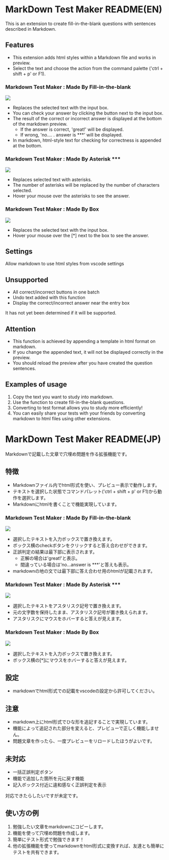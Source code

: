# MarkDown Test Maker README(EN)
This is an extension to create fill-in-the-blank questions with sentences described in Markdown.

## Features
* This extension adds html styles within a Markdown file and works in preview.
* Select the text and choose the action from the command palette ('ctrl + shift + p' or F1).

### Markdown Test Maker : Made By Fill-in-the-blank
![](https://raw.githubusercontent.com/ataruno/markdown_test_maker/master/images/MadeByFill_in_the_blank.gif)
* Replaces the selected text with the input box.
* You can check your answer by clicking the button next to the input box.
* The result of the correct or incorrect answer is displayed at the bottom of the markdown preview.
  * If the answer is correct, 'great!' will be displayed.
  * If wrong, 'no.... . answer is ***' will be displayed.
* In markdown, html-style text for checking for correctness is appended at the bottom.

### Markdown Test Maker : Made By Asterisk ***
![](https://raw.githubusercontent.com/ataruno/markdown_test_maker/8336920b715e1d3cf71437a813562b175b9ddfd9/images/MadeByAsterisk.gif)
* Replaces selected text with asterisks.
* The number of asterisks will be replaced by the number of characters selected.
* Hover your mouse over the asterisks to see the answer.

### Markdown Test Maker : Made By Box
![](https://raw.githubusercontent.com/ataruno/markdown_test_maker/master/images/MadeByBox.gif)
* Replaces the selected text with the input box.
* Hover your mouse over the [*] next to the box to see the answer.

## Settings
Allow markdown to use html styles from vscode settings

## Unsupported
* All correct/incorrect buttons in one batch
* Undo text added with this function
* Display the correct/incorrect answer near the entry box

It has not yet been determined if it will be supported.

## Attention
* This function is achieved by appending a template in html format on markdown.
* If you change the appended text, it will not be displayed correctly in the preview.
* You should reload the preview after you have created the question sentences.

## Examples of usage
1. Copy the text you want to study into markdown.
2. Use the function to create fill-in-the-blank questions.
3. Converting to test format allows you to study more efficiently!
4. You can easily share your tests with your friends by converting markdown to html files using other extensions.

# MarkDown Test Maker README(JP)
Markdownで記載した文章で穴埋め問題を作る拡張機能です。

## 特徴
* Markdownファイル内でhtml形式を使い、プレビュー表示で動作します。
* テキストを選択した状態でコマンドパレット('ctrl + shift + p' or F1)から動作を選択します。
* Markdownにhtmlを書くことで機能実現しています。

### Markdown Test Maker : Made By Fill-in-the-blank
![](https://raw.githubusercontent.com/ataruno/markdown_test_maker/master/images/MadeByFill_in_the_blank.gif)
* 選択したテキストを入力ボックスで置き換えます。
* ボックス横のcheckボタンをクリックすると答え合わせができます。
* 正誤判定の結果は最下部に表示されます。
  * 正解の場合は'great!'と表示。
  * 間違っている場合は'no...answer is ***'と答えも表示。
* markdownの地の文では最下部に答え合わせ用のhtmlが記載されます。

### Markdown Test Maker : Made By Asterisk ***
![](https://raw.githubusercontent.com/ataruno/markdown_test_maker/8336920b715e1d3cf71437a813562b175b9ddfd9/images/MadeByAsterisk.gif)
* 選択したテキストをアスタリスク記号で置き換えます。
* 元の文字数を保持したまま、アスタリスク記号が置き換えられます。
* アスタリスクにマウスをホバーすると答えが見えます。

### Markdown Test Maker : Made By Box
![](https://raw.githubusercontent.com/ataruno/markdown_test_maker/master/images/MadeByBox.gif)
* 選択したテキストを入力ボックスで置き換えます。
* ボックス横の[*]にマウスをホバーすると答えが見えます。

## 設定
* markdownでhtml形式での記載をvscodeの設定から許可してください。

## 注意
* markdown上にhtml形式でひな形を追記することで実現しています。
* 機能によって追記された部分を変えると、プレビューで正しく機能しません。
* 問題文章を作ったら、一度プレビューをリロードしたほうがよいです。

## 未対応
* 一括正誤判定ボタン
* 機能で追加した箇所を元に戻す機能
* 記入ボックス付近に違和感なく正誤判定を表示

対応できたらしたいですが未定です。

## 使い方の例
1. 勉強したい文章をmarkdownにコピーします。
2. 機能を使って穴埋め問題を作成します。
3. 簡単にテスト形式で勉強できます！
4. 他の拡張機能を使ってmarkdownをhtml形式に変換すれば、友達とも簡単にテストを共有できます。




